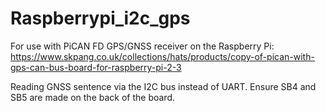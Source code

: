 # Raspberrypi_i2c_gps
 
For use with PiCAN FD GPS/GNSS receiver on the Raspberry Pi:
https://www.skpang.co.uk/collections/hats/products/copy-of-pican-with-gps-can-bus-board-for-raspberry-pi-2-3


Reading GNSS sentence via the I2C bus instead of UART. Ensure SB4 and SB5 are made on the back of the board.
